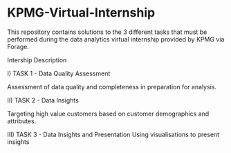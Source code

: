 # KPMG-Virtual-Internship
This repository contains solutions to the 3 different tasks that must be performed during the data analytics virtual internship provided by KPMG via Forage.

Intership Description

I) TASK 1 - Data Quality Assessment

Assessment of data quality and completeness in preparation for analysis. 

II) TASK 2 - Data Insights

Targeting high value customers based on customer demographics and attributes. 

III) TASK 3 - Data Insights and Presentation Using visualisations to present insights
